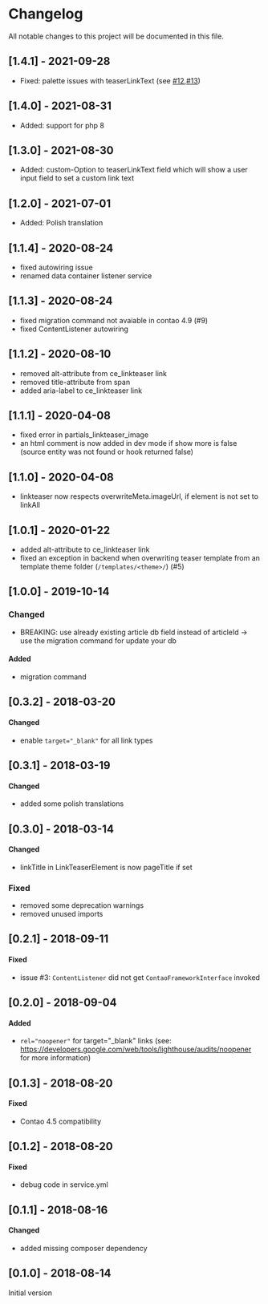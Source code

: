 # Changelog
All notable changes to this project will be documented in this file.

## [1.4.1] - 2021-09-28
- Fixed: palette issues with teaserLinkText (see [#12],[#13])

## [1.4.0] - 2021-08-31

- Added: support for php 8

## [1.3.0] - 2021-08-30
- Added: custom-Option to teaserLinkText field which will show a user input field to set a custom link text

## [1.2.0] - 2021-07-01
- Added: Polish translation

## [1.1.4] - 2020-08-24
- fixed autowiring issue
- renamed data container listener service

## [1.1.3] - 2020-08-24
- fixed migration command not avaiable in contao 4.9 (#9)
- fixed ContentListener autowiring

## [1.1.2] - 2020-08-10
- removed alt-attribute from ce_linkteaser link
- removed title-attribute from span
- added aria-label to ce_linkteaser link

## [1.1.1] - 2020-04-08
- fixed error in partials_linkteaser_image
- an html comment is now added in dev mode if show more is false (source entity was not found or hook returned false)

## [1.1.0] - 2020-04-08
- linkteaser now respects overwriteMeta.imageUrl, if element is not set to linkAll

## [1.0.1] - 2020-01-22
- added alt-attribute to ce_linkteaser link
- fixed an exception in backend when overwriting teaser template from an template theme folder (`/templates/<theme>/`) (#5)

## [1.0.0] - 2019-10-14

### Changed
* BREAKING: use already existing article db field instead of articleId -> use the migration command for update your db

#### Added
* migration command


## [0.3.2] - 2018-03-20

#### Changed
* enable `target="_blank"` for all link types

## [0.3.1] - 2018-03-19

#### Changed
* added some polish translations

## [0.3.0] - 2018-03-14

#### Changed
* linkTitle in LinkTeaserElement is now pageTitle if set

### Fixed
* removed some deprecation warnings
* removed unused imports

## [0.2.1] - 2018-09-11

#### Fixed
* issue #3: `ContentListener` did not get `ContaoFrameworkInterface` invoked

## [0.2.0] - 2018-09-04

#### Added
* `rel="noopener"` for target="_blank" links (see: https://developers.google.com/web/tools/lighthouse/audits/noopener for more information)

## [0.1.3] - 2018-08-20

#### Fixed
* Contao 4.5 compatibility

## [0.1.2] - 2018-08-20

#### Fixed
* debug code in service.yml

## [0.1.1] - 2018-08-16

#### Changed
* added missing composer dependency

## [0.1.0] - 2018-08-14

Initial version

[#13]: https://github.com/heimrichhannot/contao-teaser-bundle/issues/13
[#12]: https://github.com/heimrichhannot/contao-teaser-bundle/issues/12
